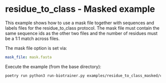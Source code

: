 # residue_to_class - Masked example

This example shows how to use a mask file together with sequences and labels files for the residue_to_class protocol.
The mask file must contain the same sequence ids as the other two files and the number of residues must be a 1:1 match
across files.

The mask file option is set via:
```yaml
mask_file: mask.fasta
```

Execute the example (from the base directory):
```bash
poetry run python3 run-biotrainer.py examples/residue_to_class_masked/config.yml
```
